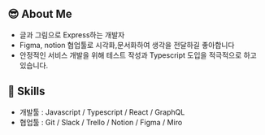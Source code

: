 
## :sunglasses: About Me
- 글과 그림으로 Express하는 개발자
- Figma, notion 협업툴로 시각화,문서화하여 생각을 전달하길 좋아합니다
- 안정적인 서비스 개발을 위해 테스트 작성과 Typescript 도입을 적극적으로 하고 있습니다.

## :wrench: Skills
- 개발툴 : Javascript / Typescript / React / GraphQL
- 협업툴 : Git / Slack / Trello / Notion / Figma / Miro 
